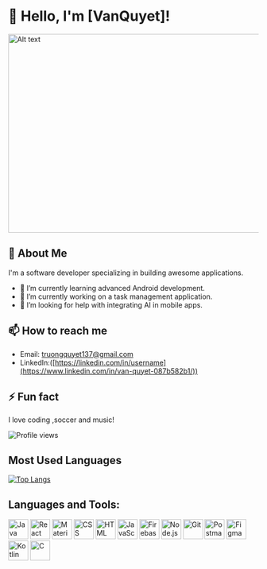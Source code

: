 # 👋 Hello, I'm [VanQuyet]!
<img src="https://img.thuthuatphanmem.vn/uploads/2018/10/26/anh-gif-dep-nhat_054957921.gif" alt="Alt text" height="400" width="1200">

## 🚀 About Me
I'm a software developer specializing in building awesome applications.

- 🌱 I’m currently learning advanced Android development.
- 🔭 I’m currently working on a task management application.
- 🤔 I’m looking for help with integrating AI in mobile apps.

## 📫 How to reach me
- Email: truongquyet137@gmail.com
- LinkedIn:([https://linkedin.com/in/username](https://www.linkedin.com/in/van-quyet-087b582b1/))

## ⚡ Fun fact
I love coding ,soccer and music!

![Profile views](https://komarev.com/ghpvc/?username=VanQuyet04&color=blue)

## Most Used Languages
[![Top Langs](https://github-readme-stats.vercel.app/api/top-langs/?username=VanQuyet04&layout=compact)](https://github.com/anuraghazra/github-readme-stats)

## Languages and Tools:

<p align="left">
  <img src="https://img.icons8.com/color/48/000000/java-coffee-cup-logo.png" alt="Java" width="40" height="40"/>
  <img src="https://img.icons8.com/color/48/000000/react-native.png" alt="React" width="40" height="40"/>
  <img src="https://img.icons8.com/color/48/000000/material-ui.png" alt="Material-UI" width="40" height="40"/>
  <img src="https://img.icons8.com/color/48/000000/css3.png" alt="CSS" width="40" height="40"/>
  <img src="https://img.icons8.com/color/48/000000/html-5.png" alt="HTML" width="40" height="40"/>
  <img src="https://img.icons8.com/color/48/000000/javascript.png" alt="JavaScript" width="40" height="40"/>
  <img src="https://img.icons8.com/color/48/000000/firebase.png" alt="Firebase" width="40" height="40"/>
  <img src="https://img.icons8.com/color/48/000000/nodejs.png" alt="Node.js" width="40" height="40"/>
  <img src="https://img.icons8.com/color/48/000000/git.png" alt="Git" width="40" height="40"/>
  <img src="https://img.icons8.com/color/48/000000/postman.png" alt="Postman" width="40" height="40"/>
  <img src="https://img.icons8.com/color/48/000000/figma.png" alt="Figma" width="40" height="40"/>
  <img src="https://img.icons8.com/color/48/000000/kotlin.png" alt="Kotlin" width="40" height="40"/>
  <img src="https://img.icons8.com/color/48/000000/c-programming.png" alt="C" width="40" height="40"/>
</p>


